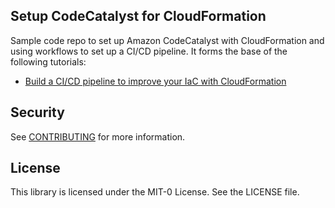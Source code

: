 ## Setup CodeCatalyst for CloudFormation 

Sample code repo to set up Amazon CodeCatalyst with CloudFormation and using workflows to set up a CI/CD pipeline. It forms the base of the following tutorials:
* [Build a CI/CD pipeline to improve your IaC with CloudFormation](https://buildon.aws/tutorials/build-ci-cd-pipeline-iac-cloudformation)

## Security

See [CONTRIBUTING](CONTRIBUTING.md#security-issue-notifications) for more information.

## License

This library is licensed under the MIT-0 License. See the LICENSE file.
